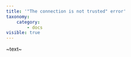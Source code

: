 ```yaml
---
title: '"The connection is not trusted" error'
taxonomy:
    category:
        - docs
visible: true
---
```


~text~